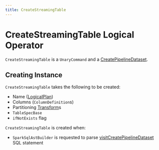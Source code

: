 ```yaml
---
title: CreateStreamingTable
---
```


# CreateStreamingTable Logical Operator

`CreateStreamingTable` is a `UnaryCommand` and a [CreatePipelineDataset](CreatePipelineDataset.md).

## Creating Instance

`CreateStreamingTable` takes the following to be created:

* <span id="name"> Name ([LogicalPlan](LogicalPlan.md))
* <span id="columns"> Columns (`ColumnDefinition`s)
* <span id="partitioning"> Partitioning [Transform](../connector/Transform.md)s
* <span id="tableSpec"> `TableSpecBase`
* <span id="ifNotExists"> `ifNotExists` flag

`CreateStreamingTable` is created when:

* `SparkSqlAstBuilder` is requested to parse [visitCreatePipelineDataset](../sql/SparkSqlAstBuilder.md#visitCreatePipelineDataset) SQL statement
